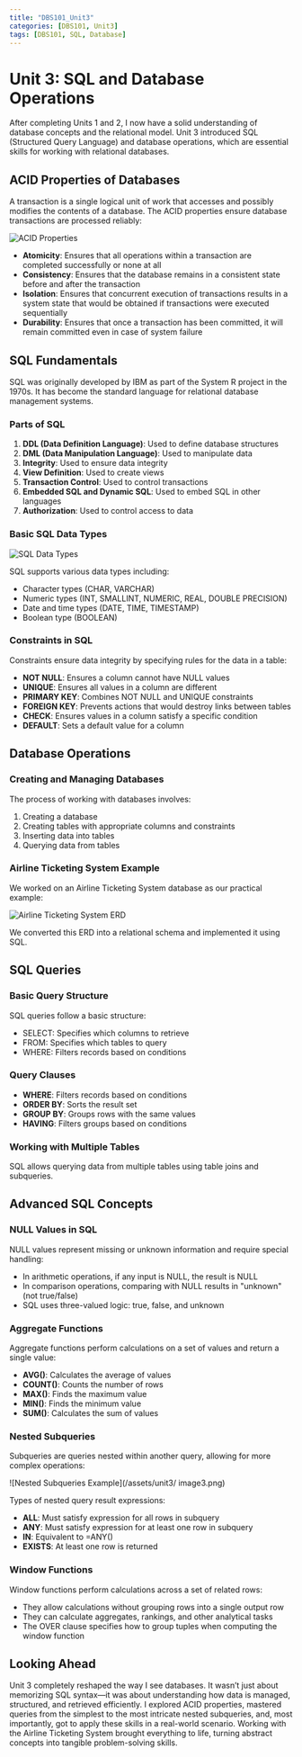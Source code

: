 ```yaml
---
title: "DBS101_Unit3"
categories: [DBS101, Unit3]
tags: [DBS101, SQL, Database]
---
```


# Unit 3: SQL and Database Operations

After completing Units 1 and 2, I now have a 
solid understanding of database concepts and 
the relational model. Unit 3 
introduced SQL (Structured Query Language) and 
database operations, which are essential 
skills for working with relational 
databases.

## ACID Properties of Databases

A transaction is a single logical unit of work 
that accesses and possibly modifies the 
contents of a database. The ACID 
properties ensure database transactions are 
processed reliably:

![ACID Properties](/assets/unit3/image1.png)

- **Atomicity**: Ensures that all operations 
within a transaction are completed 
successfully or none at all
- **Consistency**: Ensures that the database 
remains in a consistent state before and after 
the transaction
- **Isolation**: Ensures that concurrent 
execution of transactions results in a system 
state that would be obtained if 
transactions were executed sequentially
- **Durability**: Ensures that once a 
transaction has been committed, it will remain 
committed even in case of system failure

## SQL Fundamentals

SQL was originally developed by IBM as part of 
the System R project in the 1970s. It has 
become the standard language for 
relational database management systems.

### Parts of SQL

1. **DDL (Data Definition Language)**: Used to 
define database structures
2. **DML (Data Manipulation Language)**: Used 
to manipulate data
3. **Integrity**: Used to ensure data integrity
4. **View Definition**: Used to create views
5. **Transaction Control**: Used to control 
transactions
6. **Embedded SQL and Dynamic SQL**: Used to 
embed SQL in other languages
7. **Authorization**: Used to control access 
to data

### Basic SQL Data Types

![SQL Data Types](/assets/unit3/image4.jpg)

SQL supports various data types including:
- Character types (CHAR, VARCHAR)
- Numeric types (INT, SMALLINT, NUMERIC, REAL, 
DOUBLE PRECISION)
- Date and time types (DATE, TIME, TIMESTAMP)
- Boolean type (BOOLEAN)

### Constraints in SQL

Constraints ensure data integrity by 
specifying rules for the data in a table:

- **NOT NULL**: Ensures a column cannot have 
NULL values
- **UNIQUE**: Ensures all values in a column 
are different
- **PRIMARY KEY**: Combines NOT NULL and 
UNIQUE constraints
- **FOREIGN KEY**: Prevents actions that would 
destroy links between tables
- **CHECK**: Ensures values in a column 
satisfy a specific condition
- **DEFAULT**: Sets a default value for a 
column

## Database Operations

### Creating and Managing Databases

The process of working with databases involves:
1. Creating a database
2. Creating tables with appropriate columns 
and constraints
3. Inserting data into tables
4. Querying data from tables

### Airline Ticketing System Example

We worked on an Airline Ticketing System 
database as our practical example:

![Airline Ticketing System ERD](/assets/unit3/image2.png)

We converted this ERD into a relational schema 
and implemented it using SQL.

## SQL Queries

### Basic Query Structure

SQL queries follow a basic structure:
- SELECT: Specifies which columns to retrieve
- FROM: Specifies which tables to query
- WHERE: Filters records based on conditions

### Query Clauses

- **WHERE**: Filters records based on 
conditions
- **ORDER BY**: Sorts the result set
- **GROUP BY**: Groups rows with the same 
values
- **HAVING**: Filters groups based on 
conditions

### Working with Multiple Tables

SQL allows querying data from multiple tables 
using table joins and subqueries.

## Advanced SQL Concepts

### NULL Values in SQL

NULL values represent missing or unknown 
information and require special handling:

- In arithmetic operations, if any input is 
NULL, the result is NULL
- In comparison operations, comparing with 
NULL results in "unknown" (not true/false)
- SQL uses three-valued logic: true, false, 
and unknown

### Aggregate Functions

Aggregate functions perform calculations on a 
set of values and return a single value:

- **AVG()**: Calculates the average of values
- **COUNT()**: Counts the number of rows
- **MAX()**: Finds the maximum value
- **MIN()**: Finds the minimum value
- **SUM()**: Calculates the sum of values

### Nested Subqueries

Subqueries are queries nested within another 
query, allowing for more complex operations:

![Nested Subqueries Example](/assets/unit3/
image3.png)

Types of nested query result expressions:
- **ALL**: Must satisfy expression for all 
rows in subquery
- **ANY**: Must satisfy expression for at 
least one row in subquery
- **IN**: Equivalent to =ANY()
- **EXISTS**: At least one row is returned

### Window Functions

Window functions perform calculations across a 
set of related rows:

- They allow calculations without grouping 
rows into a single output row
- They can calculate aggregates, rankings, and 
other analytical tasks
- The OVER clause specifies how to group 
tuples when computing the window function

## Looking Ahead

Unit 3 completely reshaped the way I see databases. It wasn’t just about memorizing SQL syntax—it was about understanding how data is managed, structured, and retrieved efficiently. I explored ACID properties, mastered queries from the simplest to the most intricate nested subqueries, and, most importantly, got to apply these skills in a real-world scenario. Working with the Airline Ticketing System brought everything to life, turning abstract concepts into tangible problem-solving skills.
